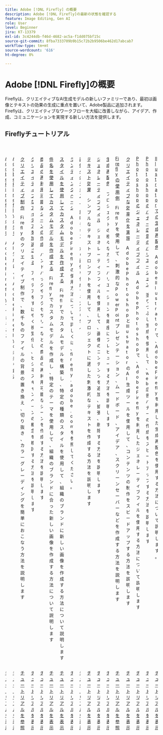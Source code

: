 ```yaml
---
title: Adobe [!DNL Firefly] の概要
description: Adobe [!DNL Firefly]の最新の状態を確認する
feature: Image Editing, Gen AI
role: User
level: Beginner
jira: KT-13379
exl-id: 3c4244db-f46d-4682-ac5a-f1dd075bf15c
source-git-commit: 8fba7333709b9b15c72b2b9506be462d17abcab7
workflow-type: tm+mt
source-wordcount: '616'
ht-degree: 0%

---
```


# Adobe [!DNL Firefly]の概要

Fireflyは、クリエイティブなAI生成モデルの新しいファミリーであり、最初は画像とテキストの効果の生成に重点を置いて、Adobe製品に追加されます。 Fireflyは、クリエイティブなワークフローを大幅に改善しながら、アイデア、作成、コミュニケーションを実現する新しい方法を提供します。

## Fireflyチュートリアル

<!-- COMMENT -->
<!-- CARDS

* https://experienceleague.adobe.com/ja/docs/creative-cloud-enterprise-learn/cce-learning-hub/fireflyoverview/firefly-tutorials/overview-of-firefly
  {title = Overview of Adobe Firefly}
  {description = Learn what you can create with Adobe Firefly}
  {image = https://experienceleague.adobe.com/ja/docs/creative-cloud-enterprise-learn/cce-learning-hub/fireflyoverview/media_11afa51a52fc9c6d940ee2b974589d4cd45cda4c7.png?width=400&format=webply&optimize=medium}
  {cta = View tutorial}
* https://experienceleague.adobe.com/ja/docs/creative-cloud-enterprise-learn/cce-learning-hub/fireflyoverview/firefly-tutorials/discover
  {target = _self}
  {title = Discover Adobe Firefly}
  {description = Discover Adobe Firefly the future of creativity with generative AI}
  {image = https://experienceleague.adobe.com/ja/docs/creative-cloud-enterprise-learn/cce-learning-hub/fireflyoverview/media_13b319e0a7f29faac27c78f461f4081db09226c22.png?width=400&format=webply&optimize=medium}
  {cta = View tutorial}
* https://experienceleague.adobe.com/en/docs/creative-cloud-enterprise-learn/cce-learning-hub/fireflyoverview/firefly-creative-production/overview-firefly-creative-production
  {target = _self}
  {title = Creative Production}
  {description = Learn how Firefly Creative Production makes replacing backgrounds, cropping, and color grading on thousands of files a breeze}
  {image = https://experienceleague.adobe.com/ja/docs/creative-cloud-enterprise-learn/cce-learning-hub/fireflyoverview/firefly-creative-production/media_1c848099a48b90bf2a35c472811b7d634960fe6cb.webp?width=400&format=webply&optimize=medium}
  {cta = Browse tutorials}
* https://experienceleague.adobe.com/ja/docs/creative-cloud-enterprise-learn/cce-learning-hub/fireflyoverview/firefly-tutorials/accelerate-ideas
  {target = _self}
  {title = Accelerate creative ideation}
  {description = Learn how to quickly visualize ideas and explore concepts for business campaigns}
  {image = https://experienceleague.adobe.com/ja/docs/creative-cloud-enterprise-learn/cce-learning-hub/fireflyoverview/media_1d9993ffe4bafef75cd5b2ac9e2e354da0df92646.png?width=400&format=webply&optimize=medium}
  {cta = View tutorial}
* https://experienceleague.adobe.com/ja/docs/creative-cloud-enterprise-learn/cce-learning-hub/fireflyoverview/firefly-tutorials/reusable-scenes
  {target = _self}
  {title = Create reusable scenes for merchandise}
  {description = Learn how to create reusable scenes for merchandise such as handbags and accessories}
  {image = https://experienceleague.adobe.com/ja/docs/creative-cloud-enterprise-learn/cce-learning-hub/fireflyoverview/media_124df1308bcacf789108a578565719a271ae5e4ac.png?width=400&format=webply&optimize=medium}
  {cta = View tutorial}
* https://experienceleague.adobe.com/ja/docs/creative-cloud-enterprise-learn/cce-learning-hub/fireflyoverview/firefly-tutorials/custom-model-subject
  {target = _self}
  {title = Create a Custom Model using a subject}
  {description = Learn how to build Custom Models in Firefly to create fresh new imagery for your organization's brand using a specific subject}
  {image = https://experienceleague.adobe.com/ja/docs/creative-cloud-enterprise-learn/cce-learning-hub/fireflyoverview/media_102c0c47d65d716fcc039ff7eaba2add93c7db6d7.png?width=400&format=webply&optimize=medium}
  {cta = View tutorial}
* https://experienceleague.adobe.com/ja/docs/creative-cloud-enterprise-learn/cce-learning-hub/fireflyoverview/firefly-tutorials/custom-model-style
  {target = _self}
  {title = Create a Custom Model using styles}
  {description = Learn how to build Custom Models in Firefly to create fresh new imagery for your organization's brand using specific types of styles}
  {image = https://experienceleague.adobe.com/ja/docs/creative-cloud-enterprise-learn/cce-learning-hub/fireflyoverview/media_1c8bfca5d031b811a608d3d83d114acd5384b5027.png?width=400&format=webply&optimize=medium}
  {cta = View tutorial}
* https://experienceleague.adobe.com/ja/docs/creative-cloud-enterprise-learn/cce-learning-hub/fireflyoverview/firefly-tutorials/landing-page
  {target = _self}
  {title = Landing page}
  {description = Learn how to start using Adobe Firefly at firefly.adobe.com.}
  {image = https://experienceleague.adobe.com/ja/docs/creative-cloud-enterprise-learn/cce-learning-hub/fireflyoverview/media_1205aba1c139f9f8f7a31defc1e9c72abced77e9e.png?width=400&format=webply&optimize=medium}
  {cta = View tutorial}
* https://experienceleague.adobe.com/ja/docs/creative-cloud-enterprise-learn/cce-learning-hub/fireflyoverview/firefly-tutorials/text-to-image
  {target = _self}
  {title = Text to image}
  {description = Learn how to create an image from text descriptions}
  {image = https://experienceleague.adobe.com/ja/docs/creative-cloud-enterprise-learn/cce-learning-hub/fireflyoverview/media_1a6487828aec073e47fe522d107964e4405d96af9.png?width=400&format=webply&optimize=medium}
  {cta = View tutorial}
* https://experienceleague.adobe.com/ja/docs/creative-cloud-enterprise-learn/cce-learning-hub/fireflyoverview/firefly-tutorials/text-effects
  {target = _self}
  {title = Text effects}
  {description = Learn how to create unique and inspiring text for your projects using simple text prompts}
  {cta = View tutorial}
* https://experienceleague.adobe.com/ja/docs/creative-cloud-enterprise-learn/cce-learning-hub/fireflyoverview/firefly-tutorials/gen-fill
  {target = _self}
  {title = Generative fill}
  {description = Learn how to use Generative fill to add, expand, or remove content from your images}
  {image = https://experienceleague.adobe.com/ja/docs/creative-cloud-enterprise-learn/cce-learning-hub/fireflyoverview/media_1d28fbba1eb589bf55ec2a5a33711d590681edc90.png?width=400&format=webply&optimize=medium}
  {cta = View tutorial}
* https://experienceleague.adobe.com/ja/docs/creative-cloud-enterprise-learn/cce-learning-hub/fireflyoverview/firefly-tutorials/gen-recolor
  {target = _self}
  {title = Generative recolor}
  {description = Learn how to instantly preview diverse color variations for your projects}
  {image = https://experienceleague.adobe.com/ja/docs/creative-cloud-enterprise-learn/cce-learning-hub/fireflyoverview/media_10e132d32d4a984ce0afe99e7c6d3821f4df5929a.png?width=400&format=webply&optimize=medium}
  {cta = View tutorial}
* https://experienceleague.adobe.com/ja/docs/creative-cloud-enterprise-learn/cce-learning-hub/fireflyoverview/firefly-tutorials/examples
  {target = _self}
  {title = Examples of how to use Firefly}
  {description = Learn how you can use Firefly to create inspiring PowerPoint presentations, mood boards, ideation, screensavers and more}
  {image = https://experienceleague.adobe.com/ja/docs/creative-cloud-enterprise-learn/cce-learning-hub/fireflyoverview/media_1a64ee27921ae6157dede8d745cbb24a5c792e080.png?width=400&format=webply&optimize=medium}
  {cta = Browse tutorials}
* https://experienceleague.adobe.com/ja/docs/creative-cloud-enterprise-learn/cce-learning-hub/fireflyoverview/firefly-tutorials/enable-creative-efficiency
  {target = _self}
  {title = Enable creative efficiency}
  {description = Learn how to accelerate content creation with generative AI-powered tools in Adobe Photoshop and Illustrator}
  {image = https://experienceleague.adobe.com/ja/docs/creative-cloud-enterprise-learn/cce-learning-hub/fireflyoverview/media_1dc1240297425fddfa06e283d83a7c531dea2f934.png?width=400&format=webply&optimize=medium}
  {cta = View tutorial}
* https://experienceleague.adobe.com/ja/docs/creative-cloud-enterprise-learn/cce-learning-hub/fireflyoverview/firefly-tutorials/generative-fill
  {target = _self}
  {title = Generative Fill in Photoshop}
  {description = Learn how to use Generative Fill, powered by Adobe Firefly, in Adobe Photoshop}
  {image = https://experienceleague.adobe.com/ja/docs/creative-cloud-enterprise-learn/cce-learning-hub/fireflyoverview/media_1b631102deda356dde85c6f8b14e8a5a1a5ff024d.png?width=400&format=webply&optimize=medium}
  {cta = View tutorial}
* https://experienceleague.adobe.com/ja/docs/creative-cloud-enterprise-learn/cce-learning-hub/fireflyoverview/firefly-tutorials/web-banner-ad
  {target = _self}
  {title = Banner ad variations in Photoshop}
  {description = Learn how to use Generative Fill to accelerate web ad banner creation}
  {image = https://experienceleague.adobe.com/ja/docs/creative-cloud-enterprise-learn/cce-learning-hub/fireflyoverview/media_1db6acea1f5e330cb7bcb46eb7368f690e657aa83.png?width=400&format=webply&optimize=medium}
  {cta = View tutorial}
* https://experienceleague.adobe.com/ja/docs/creative-cloud-enterprise-learn/cce-learning-hub/fireflyoverview/firefly-tutorials/generative-recolor
  {target = _self}
  {title = Generative Recolor in Illustrator}
  {description = Learn how to use Generative Recolor, powered by Adobe Firefly, in Adobe Illustrator}
  {image = https://experienceleague.adobe.com/ja/docs/creative-cloud-enterprise-learn/cce-learning-hub/fireflyoverview/media_19bc35b610c89bc859531a1e33b29d8662f337fa3.png?width=400&format=webply&optimize=medium}
  {cta = View tutorial}
-->

<!-- END CARDS -->
<!-- END COMMENT -->

<!-- START CARDS HTML - DO NOT MODIFY BY HAND -->
<div class="columns">
    <div class="column is-half-tablet is-half-desktop is-one-third-widescreen" aria-label="Overview of Adobe Firefly">
        <div class="card" style="height: 100%; display: flex; flex-direction: column; height: 100%;">
            <div class="card-image">
                <figure class="image x-is-16by9">
                    <a href="https://experienceleague.adobe.com/ja/docs/creative-cloud-enterprise-learn/cce-learning-hub/fireflyoverview/firefly-tutorials/overview-of-firefly" title="Adobe Fireflyについて" target="_blank" rel="referrer">
                        <img class="is-bordered-r-small" src="https://experienceleague.adobe.com/ja/docs/creative-cloud-enterprise-learn/cce-learning-hub/fireflyoverview/media_11afa51a52fc9c6d940ee2b974589d4cd45cda4c7.png?width=400&format=webply&optimize=medium" alt="Adobe Fireflyについて"
                             style="width: 100%; aspect-ratio: 16 / 9; object-fit: cover; overflow: hidden; display: block; margin: auto;">
                    </a>
                </figure>
            </div>
            <div class="card-content is-padded-small" style="display: flex; flex-direction: column; flex-grow: 1; justify-content: space-between;">
                <div class="top-card-content">
                    <p class="headline is-size-6 has-text-weight-bold">
                        <a href="https://experienceleague.adobe.com/ja/docs/creative-cloud-enterprise-learn/cce-learning-hub/fireflyoverview/firefly-tutorials/overview-of-firefly" target="_blank" rel="referrer" title="Adobe Fireflyについて">Adobe Fireflyの概要</a>
                    </p>
                    <p class="is-size-6">Adobe Fireflyでできること</p>
                </div>
                <a href="https://experienceleague.adobe.com/ja/docs/creative-cloud-enterprise-learn/cce-learning-hub/fireflyoverview/firefly-tutorials/overview-of-firefly" target="_blank" rel="referrer" class="spectrum-Button spectrum-Button--outline spectrum-Button--primary spectrum-Button--sizeM" style="align-self: flex-start; margin-top: 1rem;">
                    <span class="spectrum-Button-label has-no-wrap has-text-weight-bold">チュートリアルを表示</span>
                </a>
            </div>
        </div>
    </div>
    <div class="column is-half-tablet is-half-desktop is-one-third-widescreen" aria-label="Discover Adobe Firefly">
        <div class="card" style="height: 100%; display: flex; flex-direction: column; height: 100%;">
            <div class="card-image">
                <figure class="image x-is-16by9">
                    <a href="https://experienceleague.adobe.com/ja/docs/creative-cloud-enterprise-learn/cce-learning-hub/fireflyoverview/firefly-tutorials/discover" title="Adobe Fireflyを見つける" target="_self" rel="referrer">
                        <img class="is-bordered-r-small" src="https://experienceleague.adobe.com/ja/docs/creative-cloud-enterprise-learn/cce-learning-hub/fireflyoverview/media_13b319e0a7f29faac27c78f461f4081db09226c22.png?width=400&format=webply&optimize=medium" alt="Adobe Fireflyを見つける"
                             style="width: 100%; aspect-ratio: 16 / 9; object-fit: cover; overflow: hidden; display: block; margin: auto;">
                    </a>
                </figure>
            </div>
            <div class="card-content is-padded-small" style="display: flex; flex-direction: column; flex-grow: 1; justify-content: space-between;">
                <div class="top-card-content">
                    <p class="headline is-size-6 has-text-weight-bold">
                        <a href="https://experienceleague.adobe.com/ja/docs/creative-cloud-enterprise-learn/cce-learning-hub/fireflyoverview/firefly-tutorials/discover" target="_self" rel="referrer" title="Adobe Fireflyを見つける">Adobe Fireflyの発見</a>
                    </p>
                    <p class="is-size-6">AI生成によりAdobe Fireflyの未来を創造</p>
                </div>
                <a href="https://experienceleague.adobe.com/ja/docs/creative-cloud-enterprise-learn/cce-learning-hub/fireflyoverview/firefly-tutorials/discover" target="_self" rel="referrer" class="spectrum-Button spectrum-Button--outline spectrum-Button--primary spectrum-Button--sizeM" style="align-self: flex-start; margin-top: 1rem;">
                    <span class="spectrum-Button-label has-no-wrap has-text-weight-bold">チュートリアルを表示</span>
                </a>
            </div>
        </div>
    </div>
    <div class="column is-half-tablet is-half-desktop is-one-third-widescreen" aria-label="Creative Production">
        <div class="card" style="height: 100%; display: flex; flex-direction: column; height: 100%;">
            <div class="card-image">
                <figure class="image x-is-16by9">
                    <a href="https://experienceleague.adobe.com/en/docs/creative-cloud-enterprise-learn/cce-learning-hub/fireflyoverview/firefly-creative-production/overview-firefly-creative-production" title="クリエイティブ制作" target="_self" rel="referrer">
                        <img class="is-bordered-r-small" src="https://experienceleague.adobe.com/ja/docs/creative-cloud-enterprise-learn/cce-learning-hub/fireflyoverview/firefly-creative-production/media_1c848099a48b90bf2a35c472811b7d634960fe6cb.webp?width=400&format=webply&optimize=medium" alt="クリエイティブ制作"
                             style="width: 100%; aspect-ratio: 16 / 9; object-fit: cover; overflow: hidden; display: block; margin: auto;">
                    </a>
                </figure>
            </div>
            <div class="card-content is-padded-small" style="display: flex; flex-direction: column; flex-grow: 1; justify-content: space-between;">
                <div class="top-card-content">
                    <p class="headline is-size-6 has-text-weight-bold">
                        <a href="https://experienceleague.adobe.com/en/docs/creative-cloud-enterprise-learn/cce-learning-hub/fireflyoverview/firefly-creative-production/overview-firefly-creative-production" target="_self" rel="referrer" title="クリエイティブ制作">クリエイティブ制作</a>
                    </p>
                    <p class="is-size-6">Fireflyのクリエイティブ制作で、数千ものファイルの背景の置き換え、切り抜き、カラーグレーディングを簡単におこなう方法を説明します</p>
                </div>
                <a href="https://experienceleague.adobe.com/en/docs/creative-cloud-enterprise-learn/cce-learning-hub/fireflyoverview/firefly-creative-production/overview-firefly-creative-production" target="_self" rel="referrer" class="spectrum-Button spectrum-Button--outline spectrum-Button--primary spectrum-Button--sizeM" style="align-self: flex-start; margin-top: 1rem;">
                    <span class="spectrum-Button-label has-no-wrap has-text-weight-bold">チュートリアルを参照</span>
                </a>
            </div>
        </div>
    </div>
    <div class="column is-half-tablet is-half-desktop is-one-third-widescreen" aria-label="Accelerate creative ideation">
        <div class="card" style="height: 100%; display: flex; flex-direction: column; height: 100%;">
            <div class="card-image">
                <figure class="image x-is-16by9">
                    <a href="https://experienceleague.adobe.com/ja/docs/creative-cloud-enterprise-learn/cce-learning-hub/fireflyoverview/firefly-tutorials/accelerate-ideas" title="クリエイティブなアイデアを加速" target="_self" rel="referrer">
                        <img class="is-bordered-r-small" src="https://experienceleague.adobe.com/ja/docs/creative-cloud-enterprise-learn/cce-learning-hub/fireflyoverview/media_1d9993ffe4bafef75cd5b2ac9e2e354da0df92646.png?width=400&format=webply&optimize=medium" alt="クリエイティブなアイデアを加速"
                             style="width: 100%; aspect-ratio: 16 / 9; object-fit: cover; overflow: hidden; display: block; margin: auto;">
                    </a>
                </figure>
            </div>
            <div class="card-content is-padded-small" style="display: flex; flex-direction: column; flex-grow: 1; justify-content: space-between;">
                <div class="top-card-content">
                    <p class="headline is-size-6 has-text-weight-bold">
                        <a href="https://experienceleague.adobe.com/ja/docs/creative-cloud-enterprise-learn/cce-learning-hub/fireflyoverview/firefly-tutorials/accelerate-ideas" target="_self" rel="referrer" title="クリエイティブなアイデアを加速">クリエイティブなアイデアを加速させる</a>
                    </p>
                    <p class="is-size-6">アイデアをすばやく視覚化し、ビジネスキャンペーンの概念を検討する方法を説明します</p>
                </div>
                <a href="https://experienceleague.adobe.com/ja/docs/creative-cloud-enterprise-learn/cce-learning-hub/fireflyoverview/firefly-tutorials/accelerate-ideas" target="_self" rel="referrer" class="spectrum-Button spectrum-Button--outline spectrum-Button--primary spectrum-Button--sizeM" style="align-self: flex-start; margin-top: 1rem;">
                    <span class="spectrum-Button-label has-no-wrap has-text-weight-bold">チュートリアルを表示</span>
                </a>
            </div>
        </div>
    </div>
    <div class="column is-half-tablet is-half-desktop is-one-third-widescreen" aria-label="Create reusable scenes for merchandise">
        <div class="card" style="height: 100%; display: flex; flex-direction: column; height: 100%;">
            <div class="card-image">
                <figure class="image x-is-16by9">
                    <a href="https://experienceleague.adobe.com/ja/docs/creative-cloud-enterprise-learn/cce-learning-hub/fireflyoverview/firefly-tutorials/reusable-scenes" title="商品の再利用可能なシーンの作成" target="_self" rel="referrer">
                        <img class="is-bordered-r-small" src="https://experienceleague.adobe.com/ja/docs/creative-cloud-enterprise-learn/cce-learning-hub/fireflyoverview/media_124df1308bcacf789108a578565719a271ae5e4ac.png?width=400&format=webply&optimize=medium" alt="商品の再利用可能なシーンの作成"
                             style="width: 100%; aspect-ratio: 16 / 9; object-fit: cover; overflow: hidden; display: block; margin: auto;">
                    </a>
                </figure>
            </div>
            <div class="card-content is-padded-small" style="display: flex; flex-direction: column; flex-grow: 1; justify-content: space-between;">
                <div class="top-card-content">
                    <p class="headline is-size-6 has-text-weight-bold">
                        <a href="https://experienceleague.adobe.com/ja/docs/creative-cloud-enterprise-learn/cce-learning-hub/fireflyoverview/firefly-tutorials/reusable-scenes" target="_self" rel="referrer" title="商品の再利用可能なシーンの作成">商品の再利用可能なシーンの作成</a>
                    </p>
                    <p class="is-size-6">ハンドバッグやアクセサリーなどの商品の再利用可能なシーンを作成する方法を説明します</p>
                </div>
                <a href="https://experienceleague.adobe.com/ja/docs/creative-cloud-enterprise-learn/cce-learning-hub/fireflyoverview/firefly-tutorials/reusable-scenes" target="_self" rel="referrer" class="spectrum-Button spectrum-Button--outline spectrum-Button--primary spectrum-Button--sizeM" style="align-self: flex-start; margin-top: 1rem;">
                    <span class="spectrum-Button-label has-no-wrap has-text-weight-bold">チュートリアルを表示</span>
                </a>
            </div>
        </div>
    </div>
    <div class="column is-half-tablet is-half-desktop is-one-third-widescreen" aria-label="Create a Custom Model using a subject">
        <div class="card" style="height: 100%; display: flex; flex-direction: column; height: 100%;">
            <div class="card-image">
                <figure class="image x-is-16by9">
                    <a href="https://experienceleague.adobe.com/ja/docs/creative-cloud-enterprise-learn/cce-learning-hub/fireflyoverview/firefly-tutorials/custom-model-subject" title="被写体を使用したカスタムモデルの作成" target="_self" rel="referrer">
                        <img class="is-bordered-r-small" src="https://experienceleague.adobe.com/ja/docs/creative-cloud-enterprise-learn/cce-learning-hub/fireflyoverview/media_102c0c47d65d716fcc039ff7eaba2add93c7db6d7.png?width=400&format=webply&optimize=medium" alt="被写体を使用したカスタムモデルの作成"
                             style="width: 100%; aspect-ratio: 16 / 9; object-fit: cover; overflow: hidden; display: block; margin: auto;">
                    </a>
                </figure>
            </div>
            <div class="card-content is-padded-small" style="display: flex; flex-direction: column; flex-grow: 1; justify-content: space-between;">
                <div class="top-card-content">
                    <p class="headline is-size-6 has-text-weight-bold">
                        <a href="https://experienceleague.adobe.com/ja/docs/creative-cloud-enterprise-learn/cce-learning-hub/fireflyoverview/firefly-tutorials/custom-model-subject" target="_self" rel="referrer" title="被写体を使用したカスタムモデルの作成">件名を使用してカスタムモデルを作成する</a>
                    </p>
                    <p class="is-size-6">Fireflyでカスタムモデルを作成し、特定のテーマを使用して、組織のブランドに合った新しい画像を作成する方法について説明します</p>
                </div>
                <a href="https://experienceleague.adobe.com/ja/docs/creative-cloud-enterprise-learn/cce-learning-hub/fireflyoverview/firefly-tutorials/custom-model-subject" target="_self" rel="referrer" class="spectrum-Button spectrum-Button--outline spectrum-Button--primary spectrum-Button--sizeM" style="align-self: flex-start; margin-top: 1rem;">
                    <span class="spectrum-Button-label has-no-wrap has-text-weight-bold">チュートリアルを表示</span>
                </a>
            </div>
        </div>
    </div>
    <div class="column is-half-tablet is-half-desktop is-one-third-widescreen" aria-label="Create a Custom Model using styles">
        <div class="card" style="height: 100%; display: flex; flex-direction: column; height: 100%;">
            <div class="card-image">
                <figure class="image x-is-16by9">
                    <a href="https://experienceleague.adobe.com/ja/docs/creative-cloud-enterprise-learn/cce-learning-hub/fireflyoverview/firefly-tutorials/custom-model-style" title="スタイルを使用してカスタムモデルを作成する" target="_self" rel="referrer">
                        <img class="is-bordered-r-small" src="https://experienceleague.adobe.com/ja/docs/creative-cloud-enterprise-learn/cce-learning-hub/fireflyoverview/media_1c8bfca5d031b811a608d3d83d114acd5384b5027.png?width=400&format=webply&optimize=medium" alt="スタイルを使用してカスタムモデルを作成する"
                             style="width: 100%; aspect-ratio: 16 / 9; object-fit: cover; overflow: hidden; display: block; margin: auto;">
                    </a>
                </figure>
            </div>
            <div class="card-content is-padded-small" style="display: flex; flex-direction: column; flex-grow: 1; justify-content: space-between;">
                <div class="top-card-content">
                    <p class="headline is-size-6 has-text-weight-bold">
                        <a href="https://experienceleague.adobe.com/ja/docs/creative-cloud-enterprise-learn/cce-learning-hub/fireflyoverview/firefly-tutorials/custom-model-style" target="_self" rel="referrer" title="スタイルを使用してカスタムモデルを作成する">スタイルを使用してカスタムモデルを作成する</a>
                    </p>
                    <p class="is-size-6">Fireflyでカスタムモデルを構築し、特定の種類のスタイルを使用して、組織のブランドに新しい画像を作成する方法について説明します</p>
                </div>
                <a href="https://experienceleague.adobe.com/ja/docs/creative-cloud-enterprise-learn/cce-learning-hub/fireflyoverview/firefly-tutorials/custom-model-style" target="_self" rel="referrer" class="spectrum-Button spectrum-Button--outline spectrum-Button--primary spectrum-Button--sizeM" style="align-self: flex-start; margin-top: 1rem;">
                    <span class="spectrum-Button-label has-no-wrap has-text-weight-bold">チュートリアルを表示</span>
                </a>
            </div>
        </div>
    </div>
    <div class="column is-half-tablet is-half-desktop is-one-third-widescreen" aria-label="Landing page">
        <div class="card" style="height: 100%; display: flex; flex-direction: column; height: 100%;">
            <div class="card-image">
                <figure class="image x-is-16by9">
                    <a href="https://experienceleague.adobe.com/ja/docs/creative-cloud-enterprise-learn/cce-learning-hub/fireflyoverview/firefly-tutorials/landing-page" title="ランディングページ" target="_self" rel="referrer">
                        <img class="is-bordered-r-small" src="https://experienceleague.adobe.com/ja/docs/creative-cloud-enterprise-learn/cce-learning-hub/fireflyoverview/media_1205aba1c139f9f8f7a31defc1e9c72abced77e9e.png?width=400&format=webply&optimize=medium" alt="ランディングページ"
                             style="width: 100%; aspect-ratio: 16 / 9; object-fit: cover; overflow: hidden; display: block; margin: auto;">
                    </a>
                </figure>
            </div>
            <div class="card-content is-padded-small" style="display: flex; flex-direction: column; flex-grow: 1; justify-content: space-between;">
                <div class="top-card-content">
                    <p class="headline is-size-6 has-text-weight-bold">
                        <a href="https://experienceleague.adobe.com/ja/docs/creative-cloud-enterprise-learn/cce-learning-hub/fireflyoverview/firefly-tutorials/landing-page" target="_self" rel="referrer" title="ランディングページ">ランディングページ</a>
                    </p>
                    <p class="is-size-6">Adobe Fireflyの使用方法について詳しくは、firefly.adobe.comを参照してください。</p>
                </div>
                <a href="https://experienceleague.adobe.com/ja/docs/creative-cloud-enterprise-learn/cce-learning-hub/fireflyoverview/firefly-tutorials/landing-page" target="_self" rel="referrer" class="spectrum-Button spectrum-Button--outline spectrum-Button--primary spectrum-Button--sizeM" style="align-self: flex-start; margin-top: 1rem;">
                    <span class="spectrum-Button-label has-no-wrap has-text-weight-bold">チュートリアルを表示</span>
                </a>
            </div>
        </div>
    </div>
    <div class="column is-half-tablet is-half-desktop is-one-third-widescreen" aria-label="Text to image">
        <div class="card" style="height: 100%; display: flex; flex-direction: column; height: 100%;">
            <div class="card-image">
                <figure class="image x-is-16by9">
                    <a href="https://experienceleague.adobe.com/ja/docs/creative-cloud-enterprise-learn/cce-learning-hub/fireflyoverview/firefly-tutorials/text-to-image" title="テキストを画像に" target="_self" rel="referrer">
                        <img class="is-bordered-r-small" src="https://experienceleague.adobe.com/ja/docs/creative-cloud-enterprise-learn/cce-learning-hub/fireflyoverview/media_1a6487828aec073e47fe522d107964e4405d96af9.png?width=400&format=webply&optimize=medium" alt="テキストを画像に"
                             style="width: 100%; aspect-ratio: 16 / 9; object-fit: cover; overflow: hidden; display: block; margin: auto;">
                    </a>
                </figure>
            </div>
            <div class="card-content is-padded-small" style="display: flex; flex-direction: column; flex-grow: 1; justify-content: space-between;">
                <div class="top-card-content">
                    <p class="headline is-size-6 has-text-weight-bold">
                        <a href="https://experienceleague.adobe.com/ja/docs/creative-cloud-enterprise-learn/cce-learning-hub/fireflyoverview/firefly-tutorials/text-to-image" target="_self" rel="referrer" title="テキストを画像に">画像へのテキスト</a>
                    </p>
                    <p class="is-size-6">説明テキストから画像を作成する方法を学ぶ</p>
                </div>
                <a href="https://experienceleague.adobe.com/ja/docs/creative-cloud-enterprise-learn/cce-learning-hub/fireflyoverview/firefly-tutorials/text-to-image" target="_self" rel="referrer" class="spectrum-Button spectrum-Button--outline spectrum-Button--primary spectrum-Button--sizeM" style="align-self: flex-start; margin-top: 1rem;">
                    <span class="spectrum-Button-label has-no-wrap has-text-weight-bold">チュートリアルを表示</span>
                </a>
            </div>
        </div>
    </div>
    <div class="column is-half-tablet is-half-desktop is-one-third-widescreen" aria-label="Text effects">
        <div class="card" style="height: 100%; display: flex; flex-direction: column; height: 100%;">
            <div class="card-image">
                <figure class="image x-is-16by9">
                    <a href="https://experienceleague.adobe.com/ja/docs/creative-cloud-enterprise-learn/cce-learning-hub/fireflyoverview/firefly-tutorials/text-effects" title="テキストエフェクト" target="_self" rel="referrer">
                        <img class="is-bordered-r-small" src="https://video.tv.adobe.com/v/3432209?quality=12&hidetitle=true&format=jpeg&nocache=1756924254317&captions=jpn" alt="テキストエフェクト"
                             style="width: 100%; aspect-ratio: 16 / 9; object-fit: cover; overflow: hidden; display: block; margin: auto;">
                    </a>
                </figure>
            </div>
            <div class="card-content is-padded-small" style="display: flex; flex-direction: column; flex-grow: 1; justify-content: space-between;">
                <div class="top-card-content">
                    <p class="headline is-size-6 has-text-weight-bold">
                        <a href="https://experienceleague.adobe.com/ja/docs/creative-cloud-enterprise-learn/cce-learning-hub/fireflyoverview/firefly-tutorials/text-effects" target="_self" rel="referrer" title="テキストエフェクト">テキスト効果</a>
                    </p>
                    <p class="is-size-6">シンプルなテキストプロンプトを使用して、プロジェクトに適した刺激的なテキストを作成する方法を説明します</p>
                </div>
                <a href="https://experienceleague.adobe.com/ja/docs/creative-cloud-enterprise-learn/cce-learning-hub/fireflyoverview/firefly-tutorials/text-effects" target="_self" rel="referrer" class="spectrum-Button spectrum-Button--outline spectrum-Button--primary spectrum-Button--sizeM" style="align-self: flex-start; margin-top: 1rem;">
                    <span class="spectrum-Button-label has-no-wrap has-text-weight-bold">チュートリアルを表示</span>
                </a>
            </div>
        </div>
    </div>
    <div class="column is-half-tablet is-half-desktop is-one-third-widescreen" aria-label="Generative fill">
        <div class="card" style="height: 100%; display: flex; flex-direction: column; height: 100%;">
            <div class="card-image">
                <figure class="image x-is-16by9">
                    <a href="https://experienceleague.adobe.com/ja/docs/creative-cloud-enterprise-learn/cce-learning-hub/fireflyoverview/firefly-tutorials/gen-fill" title="ジェネレーティブフィル" target="_self" rel="referrer">
                        <img class="is-bordered-r-small" src="https://experienceleague.adobe.com/ja/docs/creative-cloud-enterprise-learn/cce-learning-hub/fireflyoverview/media_1d28fbba1eb589bf55ec2a5a33711d590681edc90.png?width=400&format=webply&optimize=medium" alt="ジェネレーティブフィル"
                             style="width: 100%; aspect-ratio: 16 / 9; object-fit: cover; overflow: hidden; display: block; margin: auto;">
                    </a>
                </figure>
            </div>
            <div class="card-content is-padded-small" style="display: flex; flex-direction: column; flex-grow: 1; justify-content: space-between;">
                <div class="top-card-content">
                    <p class="headline is-size-6 has-text-weight-bold">
                        <a href="https://experienceleague.adobe.com/ja/docs/creative-cloud-enterprise-learn/cce-learning-hub/fireflyoverview/firefly-tutorials/gen-fill" target="_self" rel="referrer" title="ジェネレーティブフィル">ジェネレーティブフィル</a>
                    </p>
                    <p class="is-size-6">ジェネレーティブフィルを使用して、画像のコンテンツを追加、拡張、削除する方法を説明します</p>
                </div>
                <a href="https://experienceleague.adobe.com/ja/docs/creative-cloud-enterprise-learn/cce-learning-hub/fireflyoverview/firefly-tutorials/gen-fill" target="_self" rel="referrer" class="spectrum-Button spectrum-Button--outline spectrum-Button--primary spectrum-Button--sizeM" style="align-self: flex-start; margin-top: 1rem;">
                    <span class="spectrum-Button-label has-no-wrap has-text-weight-bold">チュートリアルを表示</span>
                </a>
            </div>
        </div>
    </div>
    <div class="column is-half-tablet is-half-desktop is-one-third-widescreen" aria-label="Generative recolor">
        <div class="card" style="height: 100%; display: flex; flex-direction: column; height: 100%;">
            <div class="card-image">
                <figure class="image x-is-16by9">
                    <a href="https://experienceleague.adobe.com/ja/docs/creative-cloud-enterprise-learn/cce-learning-hub/fireflyoverview/firefly-tutorials/gen-recolor" title="生成的再配色" target="_self" rel="referrer">
                        <img class="is-bordered-r-small" src="https://experienceleague.adobe.com/ja/docs/creative-cloud-enterprise-learn/cce-learning-hub/fireflyoverview/media_10e132d32d4a984ce0afe99e7c6d3821f4df5929a.png?width=400&format=webply&optimize=medium" alt="生成的再配色"
                             style="width: 100%; aspect-ratio: 16 / 9; object-fit: cover; overflow: hidden; display: block; margin: auto;">
                    </a>
                </figure>
            </div>
            <div class="card-content is-padded-small" style="display: flex; flex-direction: column; flex-grow: 1; justify-content: space-between;">
                <div class="top-card-content">
                    <p class="headline is-size-6 has-text-weight-bold">
                        <a href="https://experienceleague.adobe.com/ja/docs/creative-cloud-enterprise-learn/cce-learning-hub/fireflyoverview/firefly-tutorials/gen-recolor" target="_self" rel="referrer" title="生成的再配色">生成再配色</a>
                    </p>
                    <p class="is-size-6">プロジェクトの様々なカラーバリエーションを即座にプレビューする方法を説明します</p>
                </div>
                <a href="https://experienceleague.adobe.com/ja/docs/creative-cloud-enterprise-learn/cce-learning-hub/fireflyoverview/firefly-tutorials/gen-recolor" target="_self" rel="referrer" class="spectrum-Button spectrum-Button--outline spectrum-Button--primary spectrum-Button--sizeM" style="align-self: flex-start; margin-top: 1rem;">
                    <span class="spectrum-Button-label has-no-wrap has-text-weight-bold">チュートリアルを表示</span>
                </a>
            </div>
        </div>
    </div>
    <div class="column is-half-tablet is-half-desktop is-one-third-widescreen" aria-label="Examples of how to use Firefly">
        <div class="card" style="height: 100%; display: flex; flex-direction: column; height: 100%;">
            <div class="card-image">
                <figure class="image x-is-16by9">
                    <a href="https://experienceleague.adobe.com/ja/docs/creative-cloud-enterprise-learn/cce-learning-hub/fireflyoverview/firefly-tutorials/examples" title="Fireflyの使用例" target="_self" rel="referrer">
                        <img class="is-bordered-r-small" src="https://experienceleague.adobe.com/ja/docs/creative-cloud-enterprise-learn/cce-learning-hub/fireflyoverview/media_1a64ee27921ae6157dede8d745cbb24a5c792e080.png?width=400&format=webply&optimize=medium" alt="Fireflyの使用例"
                             style="width: 100%; aspect-ratio: 16 / 9; object-fit: cover; overflow: hidden; display: block; margin: auto;">
                    </a>
                </figure>
            </div>
            <div class="card-content is-padded-small" style="display: flex; flex-direction: column; flex-grow: 1; justify-content: space-between;">
                <div class="top-card-content">
                    <p class="headline is-size-6 has-text-weight-bold">
                        <a href="https://experienceleague.adobe.com/ja/docs/creative-cloud-enterprise-learn/cce-learning-hub/fireflyoverview/firefly-tutorials/examples" target="_self" rel="referrer" title="Fireflyの使用例">Fireflyの使用例</a>
                    </p>
                    <p class="is-size-6">Fireflyを使用して、刺激的なPowerPointプレゼンテーション、ムードボード、アイデア、スクリーンセーバーなどを作成する方法を説明します</p>
                </div>
                <a href="https://experienceleague.adobe.com/ja/docs/creative-cloud-enterprise-learn/cce-learning-hub/fireflyoverview/firefly-tutorials/examples" target="_self" rel="referrer" class="spectrum-Button spectrum-Button--outline spectrum-Button--primary spectrum-Button--sizeM" style="align-self: flex-start; margin-top: 1rem;">
                    <span class="spectrum-Button-label has-no-wrap has-text-weight-bold">チュートリアルを参照</span>
                </a>
            </div>
        </div>
    </div>
    <div class="column is-half-tablet is-half-desktop is-one-third-widescreen" aria-label="Enable creative efficiency">
        <div class="card" style="height: 100%; display: flex; flex-direction: column; height: 100%;">
            <div class="card-image">
                <figure class="image x-is-16by9">
                    <a href="https://experienceleague.adobe.com/ja/docs/creative-cloud-enterprise-learn/cce-learning-hub/fireflyoverview/firefly-tutorials/enable-creative-efficiency" title="クリエイティブな効率化を実現" target="_self" rel="referrer">
                        <img class="is-bordered-r-small" src="https://experienceleague.adobe.com/ja/docs/creative-cloud-enterprise-learn/cce-learning-hub/fireflyoverview/media_1dc1240297425fddfa06e283d83a7c531dea2f934.png?width=400&format=webply&optimize=medium" alt="クリエイティブな効率化を実現"
                             style="width: 100%; aspect-ratio: 16 / 9; object-fit: cover; overflow: hidden; display: block; margin: auto;">
                    </a>
                </figure>
            </div>
            <div class="card-content is-padded-small" style="display: flex; flex-direction: column; flex-grow: 1; justify-content: space-between;">
                <div class="top-card-content">
                    <p class="headline is-size-6 has-text-weight-bold">
                        <a href="https://experienceleague.adobe.com/ja/docs/creative-cloud-enterprise-learn/cce-learning-hub/fireflyoverview/firefly-tutorials/enable-creative-efficiency" target="_self" rel="referrer" title="クリエイティブな効率化を実現">クリエイティブな効率化を実現</a>
                    </p>
                    <p class="is-size-6">Adobe PhotoshopとIllustratorのAI生成ツールを使用して、コンテンツの制作をスピードアップする方法を説明します</p>
                </div>
                <a href="https://experienceleague.adobe.com/ja/docs/creative-cloud-enterprise-learn/cce-learning-hub/fireflyoverview/firefly-tutorials/enable-creative-efficiency" target="_self" rel="referrer" class="spectrum-Button spectrum-Button--outline spectrum-Button--primary spectrum-Button--sizeM" style="align-self: flex-start; margin-top: 1rem;">
                    <span class="spectrum-Button-label has-no-wrap has-text-weight-bold">チュートリアルを表示</span>
                </a>
            </div>
        </div>
    </div>
    <div class="column is-half-tablet is-half-desktop is-one-third-widescreen" aria-label="Generative Fill in Photoshop">
        <div class="card" style="height: 100%; display: flex; flex-direction: column; height: 100%;">
            <div class="card-image">
                <figure class="image x-is-16by9">
                    <a href="https://experienceleague.adobe.com/ja/docs/creative-cloud-enterprise-learn/cce-learning-hub/fireflyoverview/firefly-tutorials/generative-fill" title="Photoshopでの塗りの生成" target="_self" rel="referrer">
                        <img class="is-bordered-r-small" src="https://experienceleague.adobe.com/ja/docs/creative-cloud-enterprise-learn/cce-learning-hub/fireflyoverview/media_1b631102deda356dde85c6f8b14e8a5a1a5ff024d.png?width=400&format=webply&optimize=medium" alt="Photoshopでの塗りの生成"
                             style="width: 100%; aspect-ratio: 16 / 9; object-fit: cover; overflow: hidden; display: block; margin: auto;">
                    </a>
                </figure>
            </div>
            <div class="card-content is-padded-small" style="display: flex; flex-direction: column; flex-grow: 1; justify-content: space-between;">
                <div class="top-card-content">
                    <p class="headline is-size-6 has-text-weight-bold">
                        <a href="https://experienceleague.adobe.com/ja/docs/creative-cloud-enterprise-learn/cce-learning-hub/fireflyoverview/firefly-tutorials/generative-fill" target="_self" rel="referrer" title="Photoshopでの塗りの生成">Photoshopのジェネレーティブフィル</a>
                    </p>
                    <p class="is-size-6">Adobe Photoshopで、Adobe Fireflyを利用したジェネレーティブフィルを使用する方法について説明します</p>
                </div>
                <a href="https://experienceleague.adobe.com/ja/docs/creative-cloud-enterprise-learn/cce-learning-hub/fireflyoverview/firefly-tutorials/generative-fill" target="_self" rel="referrer" class="spectrum-Button spectrum-Button--outline spectrum-Button--primary spectrum-Button--sizeM" style="align-self: flex-start; margin-top: 1rem;">
                    <span class="spectrum-Button-label has-no-wrap has-text-weight-bold">チュートリアルを表示</span>
                </a>
            </div>
        </div>
    </div>
    <div class="column is-half-tablet is-half-desktop is-one-third-widescreen" aria-label="Banner ad variations in Photoshop">
        <div class="card" style="height: 100%; display: flex; flex-direction: column; height: 100%;">
            <div class="card-image">
                <figure class="image x-is-16by9">
                    <a href="https://experienceleague.adobe.com/ja/docs/creative-cloud-enterprise-learn/cce-learning-hub/fireflyoverview/firefly-tutorials/web-banner-ad" title="Photoshopのバナー広告のバリエーション" target="_self" rel="referrer">
                        <img class="is-bordered-r-small" src="https://experienceleague.adobe.com/ja/docs/creative-cloud-enterprise-learn/cce-learning-hub/fireflyoverview/media_1db6acea1f5e330cb7bcb46eb7368f690e657aa83.png?width=400&format=webply&optimize=medium" alt="Photoshopのバナー広告のバリエーション"
                             style="width: 100%; aspect-ratio: 16 / 9; object-fit: cover; overflow: hidden; display: block; margin: auto;">
                    </a>
                </figure>
            </div>
            <div class="card-content is-padded-small" style="display: flex; flex-direction: column; flex-grow: 1; justify-content: space-between;">
                <div class="top-card-content">
                    <p class="headline is-size-6 has-text-weight-bold">
                        <a href="https://experienceleague.adobe.com/ja/docs/creative-cloud-enterprise-learn/cce-learning-hub/fireflyoverview/firefly-tutorials/web-banner-ad" target="_self" rel="referrer" title="Photoshopのバナー広告のバリエーション">Photoshopのバナー広告のバリエーション</a>
                    </p>
                    <p class="is-size-6">塗りつぶし生成を使用して、web広告バナーの作成をスピードアップする方法を説明します</p>
                </div>
                <a href="https://experienceleague.adobe.com/ja/docs/creative-cloud-enterprise-learn/cce-learning-hub/fireflyoverview/firefly-tutorials/web-banner-ad" target="_self" rel="referrer" class="spectrum-Button spectrum-Button--outline spectrum-Button--primary spectrum-Button--sizeM" style="align-self: flex-start; margin-top: 1rem;">
                    <span class="spectrum-Button-label has-no-wrap has-text-weight-bold">チュートリアルを表示</span>
                </a>
            </div>
        </div>
    </div>
    <div class="column is-half-tablet is-half-desktop is-one-third-widescreen" aria-label="Generative Recolor in Illustrator">
        <div class="card" style="height: 100%; display: flex; flex-direction: column; height: 100%;">
            <div class="card-image">
                <figure class="image x-is-16by9">
                    <a href="https://experienceleague.adobe.com/ja/docs/creative-cloud-enterprise-learn/cce-learning-hub/fireflyoverview/firefly-tutorials/generative-recolor" title="Illustratorでの生成再配色" target="_self" rel="referrer">
                        <img class="is-bordered-r-small" src="https://experienceleague.adobe.com/ja/docs/creative-cloud-enterprise-learn/cce-learning-hub/fireflyoverview/media_19bc35b610c89bc859531a1e33b29d8662f337fa3.png?width=400&format=webply&optimize=medium" alt="Illustratorでの生成再配色"
                             style="width: 100%; aspect-ratio: 16 / 9; object-fit: cover; overflow: hidden; display: block; margin: auto;">
                    </a>
                </figure>
            </div>
            <div class="card-content is-padded-small" style="display: flex; flex-direction: column; flex-grow: 1; justify-content: space-between;">
                <div class="top-card-content">
                    <p class="headline is-size-6 has-text-weight-bold">
                        <a href="https://experienceleague.adobe.com/ja/docs/creative-cloud-enterprise-learn/cce-learning-hub/fireflyoverview/firefly-tutorials/generative-recolor" target="_self" rel="referrer" title="Illustratorでの生成再配色">Illustratorでの生成再配色</a>
                    </p>
                    <p class="is-size-6">Adobe Illustratorで、Adobe Fireflyを利用した生成再配色を使用する方法について説明します。</p>
                </div>
                <a href="https://experienceleague.adobe.com/ja/docs/creative-cloud-enterprise-learn/cce-learning-hub/fireflyoverview/firefly-tutorials/generative-recolor" target="_self" rel="referrer" class="spectrum-Button spectrum-Button--outline spectrum-Button--primary spectrum-Button--sizeM" style="align-self: flex-start; margin-top: 1rem;">
                    <span class="spectrum-Button-label has-no-wrap has-text-weight-bold">チュートリアルを表示</span>
                </a>
            </div>
        </div>
    </div>
</div>
<!-- END CARDS HTML - DO NOT MODIFY BY HAND -->